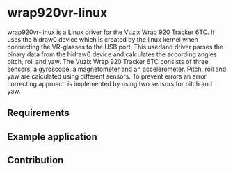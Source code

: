 # wrap920vr-linux

wrap920vr-linux is a Linux driver for the Vuzix Wrap 920 Tracker 6TC. It uses the hidraw0 device which is created by the linux kernel when connecting the VR-glasses to the USB port. This userland driver parses the binary data from the hidraw0 device and calculates the according angles pitch, roll and yaw. The Vuzix Wrap 920 Tracker 6TC consists of three sensors: a gyroscope, a magnetometer and an accelerometer. Pitch, roll and yaw are calculated using different sensors. To prevent errors an error correcting approach is implemented by using two sensors for pitch and yaw.   

## Requirements

## Example application

## Contribution


